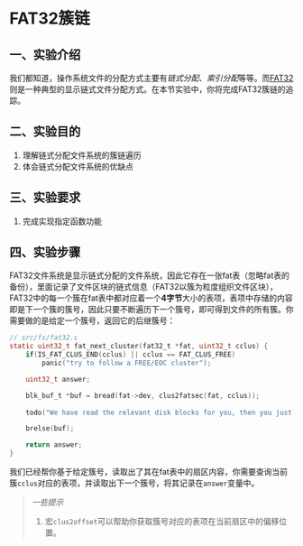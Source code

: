 # FAT32簇链

## 一、实验介绍

我们都知道，操作系统文件的分配方式主要有*链式分配*、*索引分配*等等。而[FAT32](https://academy.cba.mit.edu/classes/networking_communications/SD/FAT.pdf)则是一种典型的显示链式文件分配方式。在本节实验中，你将完成FAT32簇链的追踪。

## 二、实验目的

1. 理解链式分配文件系统的簇链遍历
2. 体会链式分配文件系统的优缺点

## 三、实验要求

1. 完成实现指定函数功能

## 四、实验步骤

FAT32文件系统是显示链式分配的文件系统，因此它存在一张fat表（忽略fat表的备份），里面记录了文件区块的链式信息（FAT32以簇为粒度组织文件区块），FAT32中的每一个簇在fat表中都对应着一个**4字节**大小的表项，表项中存储的内容即是下一个簇的簇号，因此只要不断遍历下一个簇号，即可得到文件的所有簇。你需要做的是给定一个簇号，返回它的后继簇号：

```c
// src/fs/fat32.c
static uint32_t fat_next_cluster(fat32_t *fat, uint32_t cclus) {
    if(IS_FAT_CLUS_END(cclus) || cclus == FAT_CLUS_FREE)
        panic("try to follow a FREE/EOC cluster");

    uint32_t answer;

    blk_buf_t *buf = bread(fat->dev, clus2fatsec(fat, cclus));
    
    todo("We have read the relevant disk blocks for you, then you just need to query the information and return it.");

    brelse(buf);

    return answer;
}
```

我们已经帮你基于给定簇号，读取出了其在fat表中的扇区内容，你需要查询当前簇`cclus`对应的表项，并读取出下一个簇号，将其记录在`answer`变量中。

> *一些提示*
> 
> 1) 宏`clus2offset`可以帮助你获取簇号对应的表项在当前扇区中的偏移位置。
